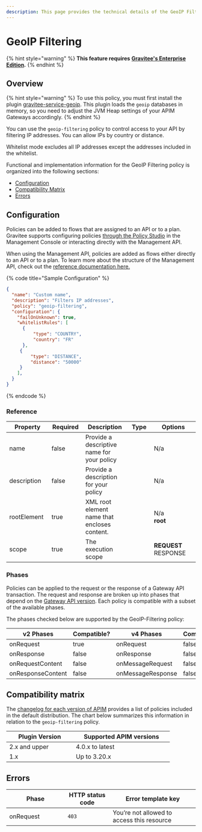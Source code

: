 ```yaml
---
description: This page provides the technical details of the GeoIP Filtering policy
---
```


# GeoIP Filtering

{% hint style="warning" %}
**This feature requires** [**Gravitee's Enterprise Edition**](../../overview/introduction-to-gravitee-api-management-apim/ee-vs-oss.md)**.**
{% endhint %}

## Overview

{% hint style="warning" %}
To use this policy, you must first install the plugin [gravitee-service-geoip](https://download.gravitee.io/#plugins/services/). This plugin loads the `geoip` databases in memory, so you need to adjust the JVM Heap settings of your APIM Gateways accordingly.
{% endhint %}

You can use the `geoip-filtering` policy to control access to your API by filtering IP addresses. You can allow IPs by country or distance.

Whitelist mode excludes all IP addresses except the addresses included in the whitelist.

Functional and implementation information for the GeoIP Filtering policy is organized into the following sections:

* [Configuration](template-policy-rework-structure-8.md#configuration)
* [Compatibility Matrix](template-policy-rework-structure-8.md#compatibility-matrix)
* [Errors](template-policy-rework-structure-8.md#errors)

## Configuration

Policies can be added to flows that are assigned to an API or to a plan. Gravitee supports configuring policies [through the Policy Studio](../../guides/policy-design/) in the Management Console or interacting directly with the Management API.

When using the Management API, policies are added as flows either directly to an API or to a plan. To learn more about the structure of the Management API, check out the [reference documentation here.](../management-api-reference/)

{% code title="Sample Configuration" %}
```json
{
  "name": "Custom name",
  "description": "Filters IP addresses",
  "policy": "geoip-filtering",
  "configuration": {
    "failOnUnknown": true,
    "whitelistRules": [
      {
          "type": "COUNTRY",
          "country": "FR"
      },
     {
         "type": "DISTANCE",
         "distance": "50000"
     }
    ],
  }
}
```
{% endcode %}

### Reference

<table data-full-width="false"><thead><tr><th width="140">Property</th><th width="104" data-type="checkbox">Required</th><th width="207">Description</th><th width="111" data-type="select">Type</th><th width="247">Options</th></tr></thead><tbody><tr><td>name</td><td>false</td><td>Provide a descriptive name for your policy</td><td></td><td>N/a</td></tr><tr><td>description</td><td>false</td><td>Provide a description for your policy</td><td></td><td>N/a</td></tr><tr><td>rootElement</td><td>true</td><td>XML root element name that encloses content.</td><td></td><td>N/a<br><strong>root</strong></td></tr><tr><td>scope</td><td>true</td><td>The execution scope</td><td></td><td><strong>REQUEST</strong> RESPONSE</td></tr></tbody></table>

### Phases

Policies can be applied to the request or the response of a Gateway API transaction. The request and response are broken up into phases that depend on the [Gateway API version](../../overview/gravitee-api-definitions-and-execution-engines.md). Each policy is compatible with a subset of the available phases.

The phases checked below are supported by the GeoIP-Filtering policy:

<table data-full-width="false"><thead><tr><th width="209">v2 Phases</th><th width="139" data-type="checkbox">Compatible?</th><th width="188.41136671177264">v4 Phases</th><th data-type="checkbox">Compatible?</th></tr></thead><tbody><tr><td>onRequest</td><td>true</td><td>onRequest</td><td>false</td></tr><tr><td>onResponse</td><td>false</td><td>onResponse</td><td>false</td></tr><tr><td>onRequestContent</td><td>false</td><td>onMessageRequest</td><td>false</td></tr><tr><td>onResponseContent</td><td>false</td><td>onMessageResponse</td><td>false</td></tr></tbody></table>

## Compatibility matrix

The [changelog for each version of APIM](../../releases-and-changelog/changelog/) provides a list of policies included in the default distribution. The chart below summarizes this information in relation to the `geoip-filtering` policy.

<table data-full-width="false"><thead><tr><th width="161.33333333333331">Plugin Version</th><th width="242">Supported APIM versions</th></tr></thead><tbody><tr><td>2.x and upper</td><td>4.0.x to latest</td></tr><tr><td>1.x</td><td>Up to 3.20.x</td></tr></tbody></table>

## Errors

<table data-full-width="false"><thead><tr><th width="210">Phase</th><th width="171">HTTP status code</th><th width="387">Error template key</th></tr></thead><tbody><tr><td>onRequest</td><td><code>403</code></td><td>You’re not allowed to access this resource</td></tr></tbody></table>

